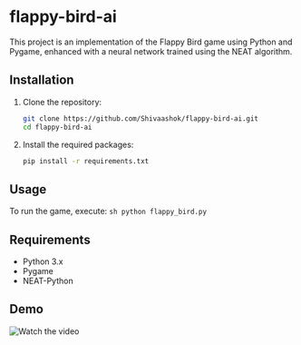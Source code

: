 # flappy-bird-ai

This project is an implementation of the Flappy Bird game using Python and Pygame, enhanced with a neural network trained using the NEAT algorithm.

## Installation

1. Clone the repository:
    ```sh
    git clone https://github.com/Shivaashok/flappy-bird-ai.git
    cd flappy-bird-ai
    ```

2. Install the required packages:
    ```sh
    pip install -r requirements.txt
    ```

## Usage

To run the game, execute:
    ```sh
    python flappy_bird.py
    ```

## Requirements

- Python 3.x
- Pygame
- NEAT-Python


## Demo

![Watch the video]([https://github.com/](https://github.com/Shivaashok/flappy-bird-ai/blob/fa40a85642124ce039f66986abae4093f94eb4a5/output.mp4))
